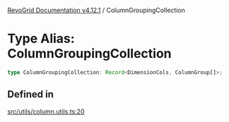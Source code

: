 [RevoGrid Documentation v4.12.1](README.md) / ColumnGroupingCollection

# Type Alias: ColumnGroupingCollection

```ts
type ColumnGroupingCollection: Record<DimensionCols, ColumnGroup[]>;
```

## Defined in

[src/utils/column.utils.ts:20](https://github.com/revolist/revogrid/blob/d509c0063a76a472726c991b21f1c163442771b4/src/utils/column.utils.ts#L20)
